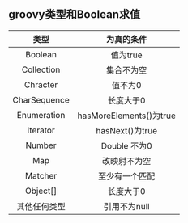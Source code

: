 ## groovy类型和Boolean求值
|    类型    |      为真的条件       |
|:----------:|:--------------------:|
| Boolean    | 值为true              |
| Collection | 集合不为空            |
| Chracter   | 值不为0               |
|CharSequence| 长度大于0             |
|Enumeration |hasMoreElements()为true|
|Iterator    | hasNext()为true       |
|Number      | Double 不为0 |
|Map|改映射不为空|
|Matcher|至少有一个匹配| 
|Object[]|长度大于0|
|其他任何类型|引用不为null|